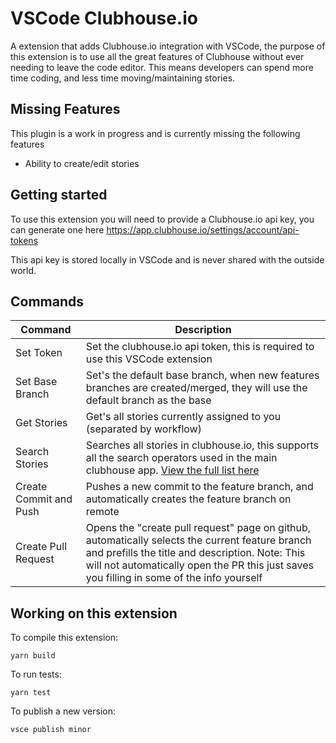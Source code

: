 # VSCode Clubhouse.io

A extension that adds Clubhouse.io integration with VSCode, the purpose of this extension is 
to use all the great features of Clubhouse without ever needing to leave the code editor. This means developers can spend more time coding, and less time moving/maintaining stories.

## Missing Features

This plugin is a work in progress and is currently missing the following features

- Ability to create/edit stories

## Getting started

To use this extension you will need to provide a Clubhouse.io api key, you can generate one here https://app.clubhouse.io/settings/account/api-tokens

This api key is stored locally in VSCode and is never shared with the outside world.

## Commands

| Command | Description |
|---|---|
| Set Token | Set the clubhouse.io api token, this is required to use this VSCode extension |
| Set Base Branch | Set's the default base branch, when new features branches are created/merged, they will use the default branch as the base |
| Get Stories| Get's all stories currently assigned to you (separated by workflow) |
| Search Stories | Searches all stories in clubhouse.io, this supports all the search operators used in the main clubhouse app. [View the full list here](https://help.clubhouse.io/hc/en-us/articles/360000046646-Searching-in-Clubhouse-Story-Search) |
| Create Commit and Push | Pushes a new commit to the feature branch, and automatically creates the feature branch on remote |
| Create Pull Request | Opens the "create pull request" page on github, automatically selects the current feature branch and prefills the title and description. Note: This will not automatically open the PR this just saves you filling in some of the info yourself |

## Working on this extension

To compile this extension:

`yarn build`

To run tests:

`yarn test`

To publish a new version:

`vsce publish minor`
